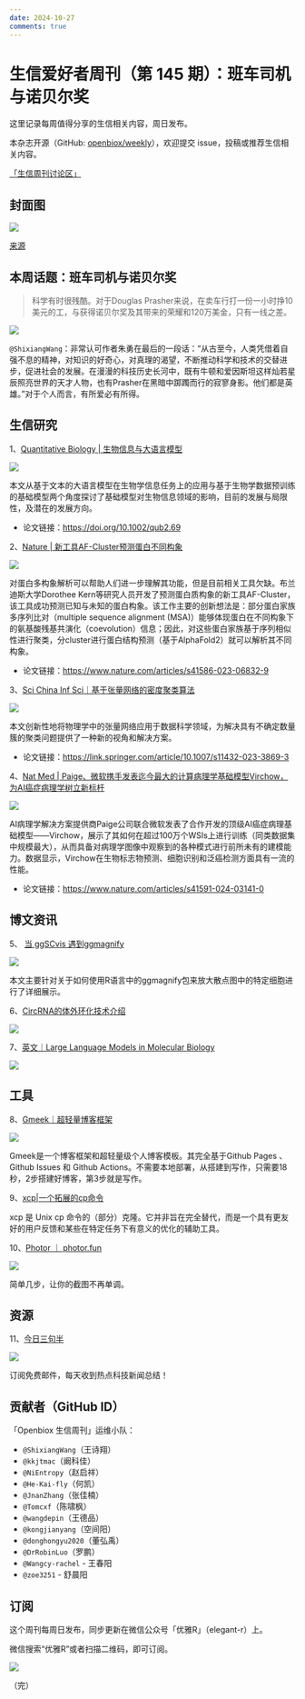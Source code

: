 ```yaml
---
date: 2024-10-27
comments: true
---
```


# 生信爱好者周刊（第 145 期）：班车司机与诺贝尔奖

这里记录每周值得分享的生信相关内容，周日发布。

本杂志开源（GitHub: [openbiox/weekly](https://github.com/openbiox/weekly)），欢迎提交 issue，投稿或推荐生信相关内容。

[「生信周刊讨论区」](https://github.com/openbiox/weekly/discussions)

## 封面图

![](https://weekly-1301043367.cos.ap-shanghai.myqcloud.com/202410272322616.png)

[来源](https://unsplash.com/photos/a-waterfall-with-a-green-and-purple-aurora-above-it-1gWakPC5e5Q)

## 本周话题：班车司机与诺贝尔奖

> 科学有时很残酷。对于Douglas Prasher来说，在卖车行打一份一小时挣10美元的工，与获得诺贝尔奖及其带来的荣耀和120万美金，只有一线之差。

![](https://weekly-1301043367.cos.ap-shanghai.myqcloud.com/202410272320826.webp)

`@ShixiangWang`：非常认可作者朱勇在最后的一段话：“从古至今，人类凭借着自强不息的精神，对知识的好奇心，对真理的渴望，不断推动科学和技术的交替进步，促进社会的发展。在漫漫的科技历史长河中，既有牛顿和爱因斯坦这样灿若星辰照亮世界的天才人物，也有Prasher在黑暗中踯躅而行的寂寥身影。他们都是英雄。”对于个人而言，有所爱必有所得。

## 生信研究

1、[Quantitative Biology | 生物信息与大语言模型](https://mp.weixin.qq.com/s/IwKiW1O6JQhwwFd21HjVLQ)

![](https://weekly-1301043367.cos.ap-shanghai.myqcloud.com/202410272231500.webp)

本文从基于文本的大语言模型在生物学信息任务上的应用与基于生物学数据预训练的基础模型两个角度探讨了基础模型对生物信息领域的影响，目前的发展与局限性，及潜在的发展方向。

- 论文链接：https://doi.org/10.1002/qub2.69



2、[Nature | 新工具AF-Cluster预测蛋白不同构象](https://mp.weixin.qq.com/s/AppHdy0K0pgu8O0Si6fFlg)

![](https://weekly-1301043367.cos.ap-shanghai.myqcloud.com/202410272234805.png)

对蛋白多构象解析可以帮助人们进一步理解其功能，但是目前相关工具欠缺。布兰迪斯大学Dorothee Kern等研究人员开发了预测蛋白质构象的新工具AF-Cluster，该工具成功预测已知与未知的蛋白构象。该工作主要的创新想法是：部分蛋白家族多序列比对（multiple sequence alignment (MSA)）能够体现蛋白在不同构象下的氨基酸残基共演化（coevolution）信息；因此，对这些蛋白家族基于序列相似性进行聚类，分cluster进行蛋白结构预测（基于AlphaFold2）就可以解析其不同构象。

- 论文链接：https://www.nature.com/articles/s41586-023-06832-9



3、[Sci China Inf Sci｜基于张量网络的密度聚类算法](https://mp.weixin.qq.com/s/Q-1EdFX0RAqTJIqf0K-Nbw)

![](https://weekly-1301043367.cos.ap-shanghai.myqcloud.com/202410272237905.webp)

本文创新性地将物理学中的张量网络应用于数据科学领域，为解决具有不确定数量簇的聚类问题提供了一种新的视角和解决方案。

- 论文链接：https://link.springer.com/article/10.1007/s11432-023-3869-3



4、[Nat Med | Paige、微软携手发表迄今最大的计算病理学基础模型Virchow，为AI癌症病理学树立新标杆](https://mp.weixin.qq.com/s/yUMFhehYsAq53XjW2Z2Dug)

![](https://weekly-1301043367.cos.ap-shanghai.myqcloud.com/202410272242410.webp)

AI病理学解决方案提供商Paige公司联合微软发表了合作开发的顶级AI癌症病理基础模型——Virchow，展示了其如何在超过100万个WSIs上进行训练（同类数据集中规模最大），从而具备对病理学图像中观察到的各种模式进行前所未有的建模能力。数据显示，Virchow在生物标志物预测、细胞识别和泛癌检测方面具有一流的性能。

- 论文链接：https://www.nature.com/articles/s41591-024-03141-0



## 博文资讯

5、 [当 ggSCvis 遇到ggmagnify](https://mp.weixin.qq.com/s/5L4dxlRbTgjZC_zwl3wReQ)

![](https://weekly-1301043367.cos.ap-shanghai.myqcloud.com/202410272244252.webp)

本文主要针对关于如何使用R语言中的ggmagnify包来放大散点图中的特定细胞进行了详细展示。



6、[CircRNA的体外环化技术介绍](https://mp.weixin.qq.com/s/7Ym6AxwEu_BuXYB3sSs78A)

![](https://weekly-1301043367.cos.ap-shanghai.myqcloud.com/202410272314735.png)

7、[英文｜Large Language Models in Molecular Biology](https://towardsdatascience.com/large-language-models-in-molecular-biology-9eb6b65d8a30)

![](https://weekly-1301043367.cos.ap-shanghai.myqcloud.com/202410272317243.png)



## 工具

8、[Gmeek｜超轻量博客框架](https://github.com/Meekdai/Gmeek)

![](https://weekly-1301043367.cos.ap-shanghai.myqcloud.com/202410272249889.jpg)

Gmeek是一个博客框架和超轻量级个人博客模板。其完全基于Github Pages 、 Github Issues 和 Github Actions。不需要本地部署，从搭建到写作，只需要18秒，2步搭建好博客，第3步就是写作。

9、[xcp|一个拓展的cp命令](https://github.com/tarka/xcp/)

xcp 是 Unix cp 命令的（部分）克隆。它并非旨在完全替代，而是一个具有更友好的用户反馈和某些在特定任务下有意义的优化的辅助工具。



10、[Photor ｜ photor.fun](https://www.photor.fun/)

![](https://weekly-1301043367.cos.ap-shanghai.myqcloud.com/202410272254071.png)

简单几步，让你的截图不再单调。



## 资源

11、[今日三句半](https://www.threenhalf.com/)

![](https://weekly-1301043367.cos.ap-shanghai.myqcloud.com/202410272313273.png)

订阅免费邮件，每天收到热点科技新闻总结！



## 贡献者（GitHub ID）

「Openbiox 生信周刊」运维小队：

- `@ShixiangWang`（王诗翔）
- `@kkjtmac`（阚科佳）
- `@NiEntropy`（赵启祥）
- `@He-Kai-fly`（何凯）
- `@JnanZhang`（张佳楠）
- `@Tomcxf`（陈啸枫）
- `@wangdepin`（王德品）
- `@kongjianyang`（空间阳）
- `@donghongyu2020`（董弘禹）
- `@DrRobinLuo`（罗鹏）
- `@Wangcy-rachel` - 王春阳
- `@zoe3251` - 舒晨阳

## 订阅

这个周刊每周日发布，同步更新在微信公众号「优雅R」（elegant-r）上。

微信搜索“优雅R”或者扫描二维码，即可订阅。

![](https://cdn.nlark.com/yuque/0/2022/png/471931/1648306398708-897e7ad4-6008-40f8-9200-ddee834b09a7.png)

（完）